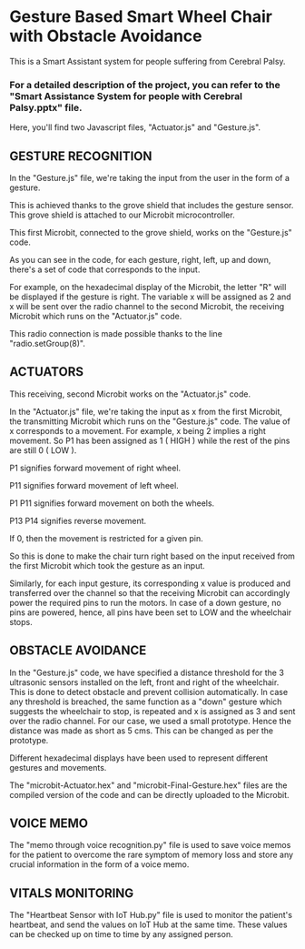 # Gesture Based Smart Wheel Chair with Obstacle Avoidance

This is a Smart Assistant system for people suffering from Cerebral Palsy.

### For a detailed description of the project, you can refer to the "Smart Assistance System for people with Cerebral Palsy.pptx" file.

Here, you'll find two Javascript files, "Actuator.js" and "Gesture.js". 

## GESTURE RECOGNITION

In the "Gesture.js" file, we're taking the input from the user in the form of a gesture.

This is achieved thanks to the grove shield that includes the gesture sensor.
This grove shield is attached to our Microbit microcontroller.

This first Microbit, connected to the grove shield, works on the "Gesture.js" code.

As you can see in the code, for each gesture, right, left, up and down, there's a set of code that corresponds to the input.

For example, on the hexadecimal display of the Microbit, the letter "R" will be displayed if the gesture is right.
The variable x will be assigned as 2 and x will be sent over the radio channel to the second Microbit, the receiving Microbit which runs on the "Actuator.js" code.

This radio connection is made possible thanks to the line "radio.setGroup(8)".

## ACTUATORS

This receiving, second Microbit works on the "Actuator.js" code.

In the "Actuator.js" file, we're taking the input as x from the first Microbit, the transmitting Microbit which runs on the "Gesture.js" code.
The value of x corresponds to a movement. For example, x being 2 implies a right movement. So P1 has been assigned as 1 ( HIGH ) while the rest of the pins are still 0 ( LOW ).

P1 signifies forward movement of right wheel.

P11 signifies forward movement of left wheel.

P1 P11 signifies forward movement on both the wheels.

P13 P14 signifies reverse movement.

If 0, then the movement is restricted for a given pin.

So this is done to make the chair turn right based on the input received from the first Microbit which took the gesture as an input.

Similarly, for each input gesture, its corresponding x value is produced and transferred over the channel so that the receiving Microbit can accordingly power the required pins to run the motors.
In case of a down gesture, no pins are powered, hence, all pins have been set to LOW and the wheelchair stops.

## OBSTACLE AVOIDANCE

In the "Gesture.js" code, we have specified a distance threshold for the 3 ultrasonic sensors installed on the left, front and right of the wheelchair.
This is done to detect obstacle and prevent collision automatically. In case any threshold is breached, the same function as a "down" gesture which suggests the wheelchair to stop, is repeated and x is assigned as 3 and sent over the radio channel.
For our case, we used a small prototype. Hence the distance was made as short as 5 cms. This can be changed as per the prototype.

Different hexadecimal displays have been used to represent different gestures and movements.

The "microbit-Actuator.hex" and "microbit-Final-Gesture.hex" files are the compiled version of the code and can be directly uploaded to the Microbit.

## VOICE MEMO

The "memo through voice recognition.py" file is used to save voice memos for the patient to overcome the rare symptom of memory loss and store any crucial information in the form of a voice memo.

## VITALS MONITORING

The "Heartbeat Sensor with IoT Hub.py" file is used to monitor the patient's heartbeat, and send the values on IoT Hub at the same time. These values can be checked up on time to time by any assigned person.



